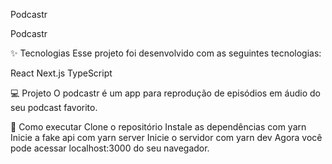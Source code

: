 Podcastr


Podcastr

✨ Tecnologias
Esse projeto foi desenvolvido com as seguintes tecnologias:

React
Next.js
TypeScript

💻 Projeto
O podcastr é um app para reprodução de episódios em áudio do seu podcast favorito.

🚀 Como executar
Clone o repositório
Instale as dependências com yarn
Inicie a fake api com yarn server
Inicie o servidor com yarn dev
Agora você pode acessar localhost:3000 do seu navegador.
